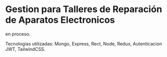 # Gestion para Talleres de Reparación de Aparatos Electronicos

en proceso.

Tecnologias utilizadas: Mongo, Express, Rect, Node, Redux, Autenticacion JWT, TailwindCSS.
